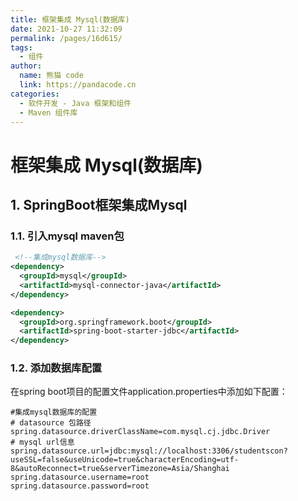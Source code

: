 ```yaml
---
title: 框架集成 Mysql(数据库)
date: 2021-10-27 11:32:09
permalink: /pages/16d615/
tags: 
  - 组件
author: 
  name: 熊猫 code
  link: https://pandacode.cn
categories: 
  - 软件开发 - Java 框架和组件
  - Maven 组件库
---
```


# 框架集成 Mysql(数据库)

## 1. SpringBoot框架集成Mysql

### 1.1. 引入mysql maven包

```xml
 <!--集成mysql数据库-->
<dependency>
  <groupId>mysql</groupId>
  <artifactId>mysql-connector-java</artifactId>
</dependency>

<dependency>
  <groupId>org.springframework.boot</groupId>
  <artifactId>spring-boot-starter-jdbc</artifactId>
</dependency>
```

### 1.2. 添加数据库配置

在spring boot项目的配置文件application.properties中添加如下配置：

```properties
#集成mysql数据库的配置
# datasource 包路径
spring.datasource.driverClassName=com.mysql.cj.jdbc.Driver
# mysql url信息
spring.datasource.url=jdbc:mysql://localhost:3306/studentscon?useSSL=false&useUnicode=true&characterEncoding=utf-8&autoReconnect=true&serverTimezone=Asia/Shanghai
spring.datasource.username=root
spring.datasource.password=root
```

